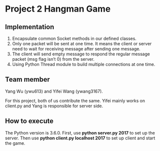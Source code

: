 # Project 2 Hangman Game

## Implementation

1. Encapsulate common Socket methods in our defined classes.
2. Only one packet will be sent at one time. It means the client or server need to wait for receiving message after sending one message.
3. The client will send empty message to respond the regular message packet (msg flag isn’t 0) from the server.
4. Using Python Thread module to build multiple connections at one time.

## Team member

Yang Wu (ywu613) and Yifei Wang (ywang3167).

For this project, both of us contribute the same. Yifei mainly works on client.py and Yang is responsible for server side.

## How to execute

The Python version is 3.6.0. First, use __python server.py 2017__ to set up the server. Then use __python client.py localhost 2017__ to set up client and start the game.